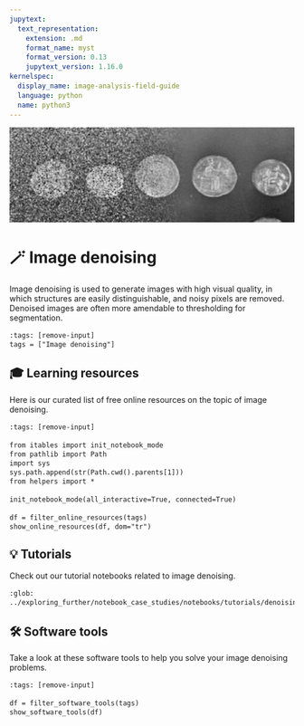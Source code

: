 ```yaml
---
jupytext:
  text_representation:
    extension: .md
    format_name: myst
    format_version: 0.13
    jupytext_version: 1.16.0
kernelspec:
  display_name: image-analysis-field-guide
  language: python
  name: python3
---
```

![denoising](../../images/denoising_lg.png)

# 🪄 Image denoising

Image denoising is used to generate images with high visual quality, in which structures are easily distinguishable, and noisy pixels are removed. Denoised images are often more amendable to thresholding for segmentation.

```{code-cell} ipython3
:tags: [remove-input]
tags = ["Image denoising"]
```

## 🎓 Learning resources

Here is our curated list of free online resources on the topic of image denoising.

```{code-cell} ipython3
:tags: [remove-input]

from itables import init_notebook_mode
from pathlib import Path
import sys
sys.path.append(str(Path.cwd().parents[1]))
from helpers import *

init_notebook_mode(all_interactive=True, connected=True)

df = filter_online_resources(tags)
show_online_resources(df, dom="tr")
```

## 💡 Tutorials

Check out our tutorial notebooks related to image denoising.

```{nblinkgallery}
:glob:
../exploring_further/notebook_case_studies/notebooks/tutorials/denoising_*
```

## 🛠️ Software tools

Take a look at these software tools to help you solve your image denoising problems.

```{code-cell} ipython3
:tags: [remove-input]

df = filter_software_tools(tags)
show_software_tools(df)
```